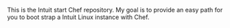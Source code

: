 This is the Intuit start Chef repository.  My goal is to provide an easy path for you to boot strap a Intuit Linux instance with Chef.
